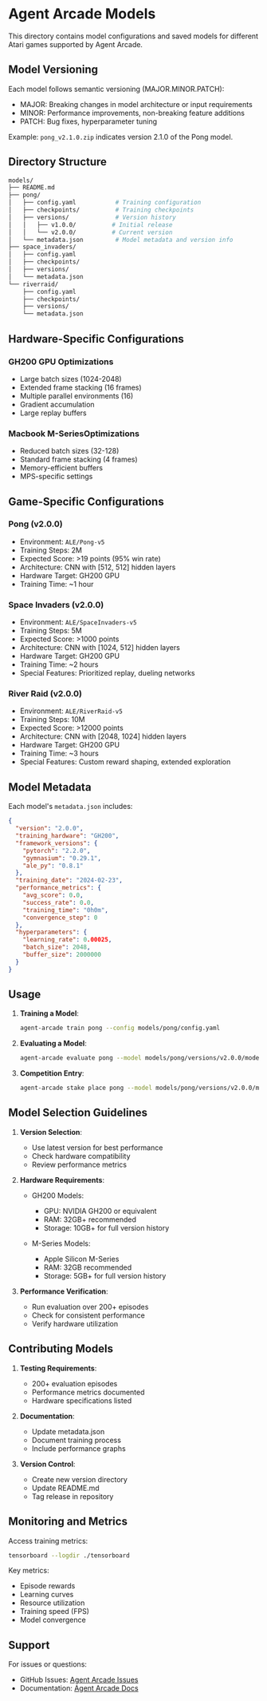 # Agent Arcade Models

This directory contains model configurations and saved models for different Atari games supported by Agent Arcade.

## Model Versioning

Each model follows semantic versioning (MAJOR.MINOR.PATCH):

- MAJOR: Breaking changes in model architecture or input requirements
- MINOR: Performance improvements, non-breaking feature additions
- PATCH: Bug fixes, hyperparameter tuning

Example: `pong_v2.1.0.zip` indicates version 2.1.0 of the Pong model.

## Directory Structure

```bash
models/
├── README.md
├── pong/
│   ├── config.yaml           # Training configuration
│   ├── checkpoints/          # Training checkpoints
│   ├── versions/             # Version history
│   │   ├── v1.0.0/          # Initial release
│   │   └── v2.0.0/          # Current version
│   └── metadata.json         # Model metadata and version info
├── space_invaders/
│   ├── config.yaml
│   ├── checkpoints/
│   ├── versions/
│   └── metadata.json
└── riverraid/
    ├── config.yaml
    ├── checkpoints/
    ├── versions/
    └── metadata.json
```

## Hardware-Specific Configurations

### GH200 GPU Optimizations

- Large batch sizes (1024-2048)
- Extended frame stacking (16 frames)
- Multiple parallel environments (16)
- Gradient accumulation
- Large replay buffers

### Macbook M-SeriesOptimizations

- Reduced batch sizes (32-128)
- Standard frame stacking (4 frames)
- Memory-efficient buffers
- MPS-specific settings

## Game-Specific Configurations

### Pong (v2.0.0)

- Environment: `ALE/Pong-v5`
- Training Steps: 2M
- Expected Score: >19 points (95% win rate)
- Architecture: CNN with [512, 512] hidden layers
- Hardware Target: GH200 GPU
- Training Time: ~1 hour

### Space Invaders (v2.0.0)

- Environment: `ALE/SpaceInvaders-v5`
- Training Steps: 5M
- Expected Score: >1000 points
- Architecture: CNN with [1024, 512] hidden layers
- Hardware Target: GH200 GPU
- Training Time: ~2 hours
- Special Features: Prioritized replay, dueling networks

### River Raid (v2.0.0)

- Environment: `ALE/RiverRaid-v5`
- Training Steps: 10M
- Expected Score: >12000 points
- Architecture: CNN with [2048, 1024] hidden layers
- Hardware Target: GH200 GPU
- Training Time: ~3 hours
- Special Features: Custom reward shaping, extended exploration

## Model Metadata

Each model's `metadata.json` includes:

```json
{
  "version": "2.0.0",
  "training_hardware": "GH200",
  "framework_versions": {
    "pytorch": "2.2.0",
    "gymnasium": "0.29.1",
    "ale_py": "0.8.1"
  },
  "training_date": "2024-02-23",
  "performance_metrics": {
    "avg_score": 0.0,
    "success_rate": 0.0,
    "training_time": "0h0m",
    "convergence_step": 0
  },
  "hyperparameters": {
    "learning_rate": 0.00025,
    "batch_size": 2048,
    "buffer_size": 2000000
  }
}
```

## Usage

1. **Training a Model**:

   ```bash
   agent-arcade train pong --config models/pong/config.yaml
   ```

2. **Evaluating a Model**:

   ```bash
   agent-arcade evaluate pong --model models/pong/versions/v2.0.0/model.zip
   ```

3. **Competition Entry**:

   ```bash
   agent-arcade stake place pong --model models/pong/versions/v2.0.0/model.zip --amount 10
   ```

## Model Selection Guidelines

1. **Version Selection**:
   - Use latest version for best performance
   - Check hardware compatibility
   - Review performance metrics

2. **Hardware Requirements**:
   - GH200 Models:
     - GPU: NVIDIA GH200 or equivalent
     - RAM: 32GB+ recommended
     - Storage: 10GB+ for full version history

   - M-Series Models:
     - Apple Silicon M-Series
     - RAM: 32GB recommended
     - Storage: 5GB+ for full version history

3. **Performance Verification**:
   - Run evaluation over 200+ episodes
   - Check for consistent performance
   - Verify hardware utilization

## Contributing Models

1. **Testing Requirements**:
   - 200+ evaluation episodes
   - Performance metrics documented
   - Hardware specifications listed

2. **Documentation**:
   - Update metadata.json
   - Document training process
   - Include performance graphs

3. **Version Control**:
   - Create new version directory
   - Update README.md
   - Tag release in repository

## Monitoring and Metrics

Access training metrics:

```bash
tensorboard --logdir ./tensorboard
```

Key metrics:

- Episode rewards
- Learning curves
- Resource utilization
- Training speed (FPS)
- Model convergence

## Support

For issues or questions:

- GitHub Issues: [Agent Arcade Issues](https://github.com/jbarnes850/agent-arcade/issues)
- Documentation: [Agent Arcade Docs](https://github.com/jbarnes850/agent-arcade/tree/main/docs)
